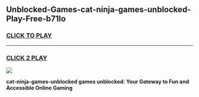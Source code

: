 
## Unblocked-Games-cat-ninja-games-unblocked-Play-Free-b71lo
<h3>
<a href="https://premium76.site?title=cat-ninja-games-unblocked&ref=10A">CLICK TO PLAY</a></h3>
<hr>

<h3>
<a href="https://premium76.site?title=cat-ninja-games-unblocked&ref=10A">CLICK 2 PLAY</a>
  
</h3>

<a href="https://premium76.site?title=cat-ninja-games-unblocked&ref=10A"><img src="https://clearcache.store/games.png"></a>


**cat-ninja-games-unblocked games unblocked: Your Gateway to Fun and Accessible Online Gaming**
